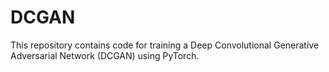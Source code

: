 # DCGAN
This repository contains code for training a Deep Convolutional Generative Adversarial Network (DCGAN) using PyTorch.
